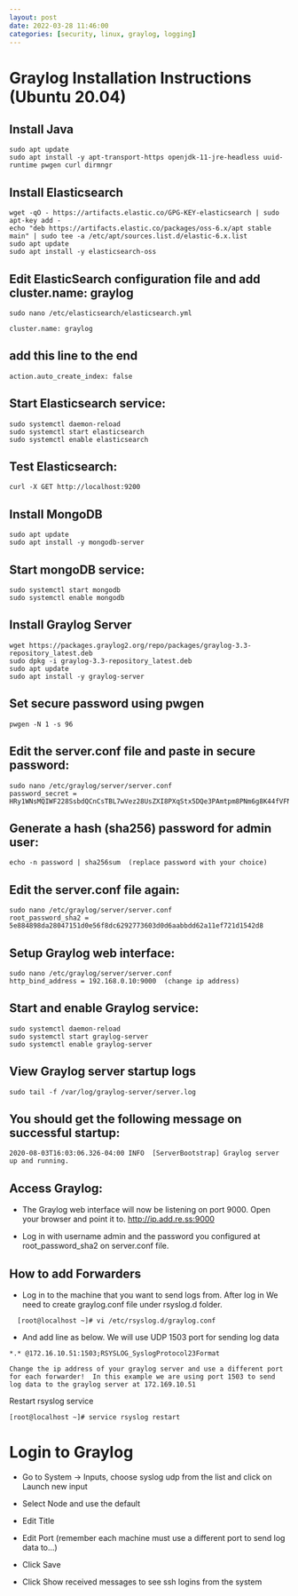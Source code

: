 ```yaml
---
layout: post
date: 2022-03-28 11:46:00
categories: [security, linux, graylog, logging]
---
```


# Graylog Installation Instructions (Ubuntu 20.04)

## Install Java

```shell
sudo apt update
sudo apt install -y apt-transport-https openjdk-11-jre-headless uuid-runtime pwgen curl dirmngr
```

## Install Elasticsearch

```shell
wget -qO - https://artifacts.elastic.co/GPG-KEY-elasticsearch | sudo apt-key add -
echo "deb https://artifacts.elastic.co/packages/oss-6.x/apt stable main" | sudo tee -a /etc/apt/sources.list.d/elastic-6.x.list
sudo apt update
sudo apt install -y elasticsearch-oss
```

## Edit ElasticSearch configuration file and add cluster.name: graylog

```shell
sudo nano /etc/elasticsearch/elasticsearch.yml
```
`cluster.name: graylog`

## add this line to the end

`action.auto_create_index: false`

## Start Elasticsearch service:

```shell
sudo systemctl daemon-reload
sudo systemctl start elasticsearch
sudo systemctl enable elasticsearch
```

## Test Elasticsearch:

```shell
curl -X GET http://localhost:9200
```

## Install MongoDB

```shell
sudo apt update
sudo apt install -y mongodb-server
```

## Start mongoDB service:

```shell
sudo systemctl start mongodb
sudo systemctl enable mongodb
```

## Install Graylog Server

```shell
wget https://packages.graylog2.org/repo/packages/graylog-3.3-repository_latest.deb
sudo dpkg -i graylog-3.3-repository_latest.deb
sudo apt update
sudo apt install -y graylog-server
```

## Set secure password using pwgen

```shell
pwgen -N 1 -s 96
```

## Edit the server.conf file and paste in secure password:
```shell
sudo nano /etc/graylog/server/server.conf
password_secret = HRy1WNsMQIWF228SsbdQCnCsTBL7wVez28UsZXI8PXqStx5DQe3PAmtpm8PNm6g8K44fVFNo4c7Bvp4WCOyxGiSXvdhOXl8w
```

## Generate a hash (sha256) password for admin user:
```shell
echo -n password | sha256sum  (replace password with your choice)
```

## Edit the server.conf file again:
```shell
sudo nano /etc/graylog/server/server.conf
root_password_sha2 = 5e884898da28047151d0e56f8dc6292773603d0d6aabbdd62a11ef721d1542d8
```

## Setup Graylog web interface:
```shell
sudo nano /etc/graylog/server/server.conf
http_bind_address = 192.168.0.10:9000  (change ip address)
```

## Start and enable Graylog service:
```shell
sudo systemctl daemon-reload
sudo systemctl start graylog-server
sudo systemctl enable graylog-server
```

## View Graylog server startup logs
```shell
sudo tail -f /var/log/graylog-server/server.log
```

## You should get the following message on successful startup:
```shell
2020-08-03T16:03:06.326-04:00 INFO  [ServerBootstrap] Graylog server up and running.
```

## Access Graylog:

- The Graylog web interface will now be listening on port 9000. Open your browser and point it to.  http://ip.add.re.ss:9000

- Log in with username admin and the password you configured at root_password_sha2 on server.conf file.

## How to add Forwarders

- Log in to the machine that you want to send logs from.  After log in We need to create graylog.conf file under rsyslog.d folder.

```shell
  [root@localhost ~]# vi /etc/rsyslog.d/graylog.conf
```

- And add line as below. We will use UDP 1503 port for sending log data

```shell
*.* @172.16.10.51:1503;RSYSLOG_SyslogProtocol23Format
```

`Change the ip address of your graylog server and use a different port for each forwarder!  In this example we are using port 1503 to send log data to the graylog server at 172.169.10.51`

Restart rsyslog service
```shell
[root@localhost ~]# service rsyslog restart
```

# Login to Graylog

- Go to System -> Inputs, choose syslog udp from the list and click on Launch new input

- Select Node and use the default
- Edit Title
- Edit Port (remember each machine must use a different port to send log data to...)
- Click Save
- Click Show received messages to see ssh logins from the system
